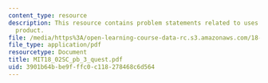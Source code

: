```yaml
---
content_type: resource
description: This resource contains problem statements related to uses of the dot
  product.
file: /media/https%3A/open-learning-course-data-rc.s3.amazonaws.com/18-02sc-multivariable-calculus-fall-2010/3901b64bbe9fffc0c118278468c6d564_MIT18_02SC_pb_3_quest.pdf
file_type: application/pdf
resourcetype: Document
title: MIT18_02SC_pb_3_quest.pdf
uid: 3901b64b-be9f-ffc0-c118-278468c6d564
---
```

